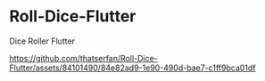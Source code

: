 # Roll-Dice-Flutter
Dice Roller Flutter



https://github.com/thatserfan/Roll-Dice-Flutter/assets/84101490/84e82ad9-1e90-490d-bae7-c1ff9bca01df

